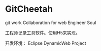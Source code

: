 # GitCheetah
git work Collaboration for web Engineer Soul

工程师记录工具软件。使用H5来实现。

开发环境： Eclipse DynamicWeb Project
